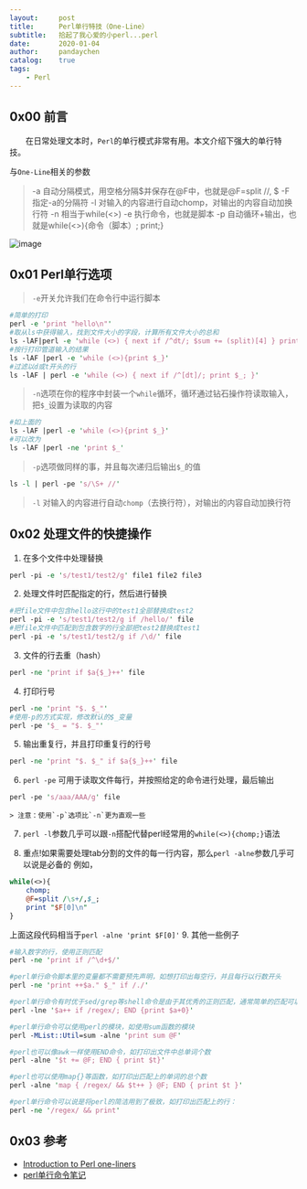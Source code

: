 ```yaml
---
layout:     post
title:      Perl单行特技（One-Line）
subtitle:   拾起了我心爱的小perl...perl
date:       2020-01-04
author:     pandaychen
catalog:    true
tags:
    - Perl
---
```


##  0x00 前言
&emsp;&emsp;在日常处理文本时，`Perl`的单行模式非常有用。本文介绍下强大的单行特技。

与`One-Line`相关的参数
>   -a 自动分隔模式，用空格分隔$并保存在@F中，也就是@F=split //, $
>   -F 指定-a的分隔符
>   -l 对输入的内容进行自动chomp，对输出的内容自动加换行符
>   -n 相当于while(<>)
>   -e 执行命令，也就是脚本
>   -p 自动循环+输出，也就是while(<>){命令（脚本）; print;}

![image](https://s2.ax1x.com/2020/01/17/lzsUsJ.png)

## 0x01	Perl单行选项
> `-e`开关允许我们在命令行中运行脚本

```perl
#简单的打印
perl -e 'print "hello\n"'
#取从ls中获得输入，找到文件大小的字段，计算所有文件大小的总和
ls -lAF|perl -e 'while (<>) { next if /^dt/; $sum += (split)[4] } print "$sum\n"'
#按行打印管道输入的结果
ls -lAF |perl -e 'while (<>){print $_}'
#过滤以d或t开头的行
ls -lAF | perl -e 'while (<>) { next if /^[dt]/; print $_; }'
```

> `-n`选项在你的程序中封装一个`while`循环，循环通过钻石操作符读取输入，把`$_`设置为读取的内容

```perl
#如上面的
ls -lAF |perl -e 'while (<>){print $_}'
#可以改为
ls -lAF |perl -ne 'print $_'
```

> `-p`选项做同样的事，并且每次递归后输出`$_`的值

```perl
ls -l | perl -pe 's/\S+ //'
```

> `-l` 对输入的内容进行自动`chomp`（去换行符），对输出的内容自动加换行符

##  0x02    处理文件的快捷操作

1. 在多个文件中处理替换
```perl
perl -pi -e 's/test1/test2/g' file1 file2 file3
```
2.  处理文件时匹配指定的行，然后进行替换
```perl
#把file文件中包含hello这行中的test1全部替换成test2
perl -pi -e 's/test1/test2/g if /hello/' file
#把file文件中匹配到包含数字的行全部把test2替换成test1
perl -pi -e 's/test1/test2/g if /\d/' file
```

3. 文件的行去重（hash）
```perl
perl -ne 'print if $a{$_}++' file
```

4. 打印行号
```perl
perl -ne 'print "$. $_"'
#使用-p的方式实现，修改默认的$_变量
perl -pe '$_ = "$. $_"'
```

5.	输出重复行，并且打印重复行的行号
```perl
perl -ne 'print "$. $_" if $a{$_}++' file
```

6.	`perl -pe` 可用于读取文件每行，并按照给定的命令进行处理，最后输出
```perl
perl -pe 's/aaa/AAA/g' file
```
	> 注意：使用`-p`选项比`-n`更为直观一些

7.	`perl -l`参数几乎可以跟`-n`搭配代替perl经常用的`while(<>){chomp;}`语法

8.	重点!如果需要处理tab分割的文件的每一行内容，那么`perl -alne`参数几乎可以说是必备的
例如，
```perl
while(<>){
	chomp;
	@F=split /\s+/,$_;
	print "$F[0]\n"
}
```
上面这段代码相当于`perl -alne 'print $F[0]'`
9.	其他一些例子

```perl
#输入数字的行，使用正则匹配
perl -ne 'print if /^\d+$/'	

#perl单行命令脚本里的变量都不需要预先声明，如想打印出每空行，并且每行以行数开头
perl -ne 'print ++$a." $_" if /./'

#perl单行命令有时优于sed/grep等shell命令是由于其优秀的正则匹配，通常简单的匹配可以如：匹配上的行号，模仿grep -c的功能
perl -lne '$a++ if /regex/; END {print $a+0}'

#perl单行命令可以使用perl的模块，如使用sum函数的模块
perl -MList::Util=sum -alne 'print sum @F'

#perl也可以像awk一样使用END命令，如打印出文件中总单词个数
perl -alne '$t += @F; END { print $t}'

#perl也可以使用map{}等函数，如打印出匹配上的单词的总个数
perl -alne 'map { /regex/ && $t++ } @F; END { print $t }'

#perl单行命令可以说是将perl的简洁用到了极致，如打印出匹配上的行：
perl -ne '/regex/ && print'
```

## 0x03	参考
-  [Introduction to Perl one-liners](https://catonmat.net/introduction-to-perl-one-liners)
-  [perl单行命令笔记](http://xiaoxuenotes.com/blog/2013/06/26/perl-oneline-command.html)
